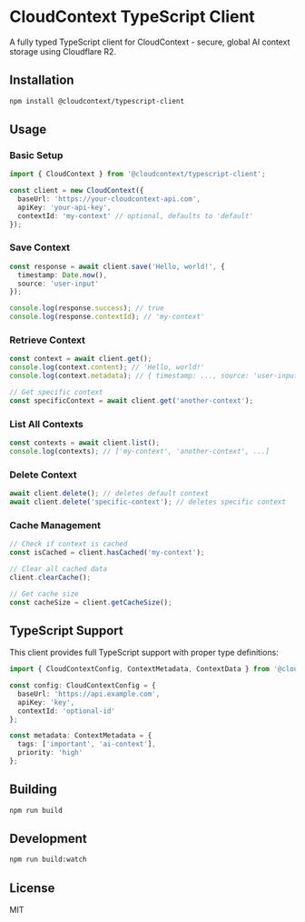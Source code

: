 # CloudContext TypeScript Client

A fully typed TypeScript client for CloudContext - secure, global AI context storage using Cloudflare R2.

## Installation

```bash
npm install @cloudcontext/typescript-client
```

## Usage

### Basic Setup

```typescript
import { CloudContext } from '@cloudcontext/typescript-client';

const client = new CloudContext({
  baseUrl: 'https://your-cloudcontext-api.com',
  apiKey: 'your-api-key',
  contextId: 'my-context' // optional, defaults to 'default'
});
```

### Save Context

```typescript
const response = await client.save('Hello, world!', {
  timestamp: Date.now(),
  source: 'user-input'
});

console.log(response.success); // true
console.log(response.contextId); // 'my-context'
```

### Retrieve Context

```typescript
const context = await client.get();
console.log(context.content); // 'Hello, world!'
console.log(context.metadata); // { timestamp: ..., source: 'user-input' }

// Get specific context
const specificContext = await client.get('another-context');
```

### List All Contexts

```typescript
const contexts = await client.list();
console.log(contexts); // ['my-context', 'another-context', ...]
```

### Delete Context

```typescript
await client.delete(); // deletes default context
await client.delete('specific-context'); // deletes specific context
```

### Cache Management

```typescript
// Check if context is cached
const isCached = client.hasCached('my-context');

// Clear all cached data
client.clearCache();

// Get cache size
const cacheSize = client.getCacheSize();
```

## TypeScript Support

This client provides full TypeScript support with proper type definitions:

```typescript
import { CloudContextConfig, ContextMetadata, ContextData } from '@cloudcontext/typescript-client';

const config: CloudContextConfig = {
  baseUrl: 'https://api.example.com',
  apiKey: 'key',
  contextId: 'optional-id'
};

const metadata: ContextMetadata = {
  tags: ['important', 'ai-context'],
  priority: 'high'
};
```

## Building

```bash
npm run build
```

## Development

```bash
npm run build:watch
```

## License

MIT
